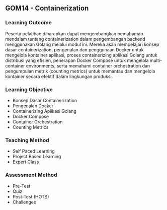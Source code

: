 ## GOM14 - Containerization

### Learning Outcome
Peserta pelatihan diharapkan dapat mengembangkan pemahaman mendalam tentang containerization dalam pengembangan backend menggunakan Golang melalui modul ini. Mereka akan mempelajari konsep dasar containerization, pengenalan dan penggunaan Docker untuk mengelola kontainer aplikasi, proses containerizing aplikasi Golang untuk distribusi yang efisien, penerapan Docker Compose untuk mengelola multi-container environments, serta memahami container orchestration dan pengumpulan metrik (counting metrics) untuk memantau dan mengelola kontainer secara efektif dalam lingkungan produksi.

### Learning Objective
- Konsep Dasar Containerization
- Pengenalan Docker
- Containerizing Aplikasi Golang
- Docker Compose
- Container Orchestration
- Counting Metrics

### Teaching Method
- Self Paced Learning
- Project Based Learning
- Expert Class

### Assessment Method
- Pre-Test
- Quiz
- Post-Test (HOTS)
- Challenges